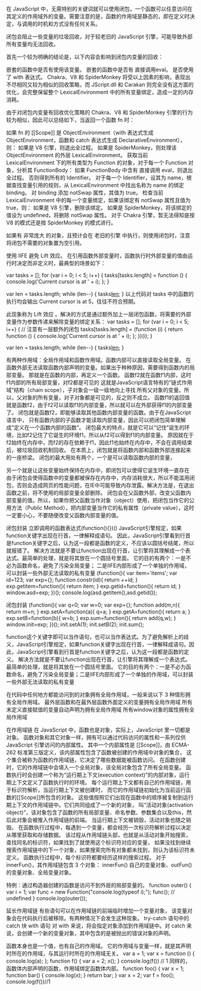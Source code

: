 在 JavaScript 中，无需特别的关键词就可以使用闭包，一个函数可以任意访问在其定义的作用域外的变量。需要注意的是，函数的作用域是静态的，即在定义时决定，与调用的时机和方式没有任何关系。

闭包会阻止一些变量的垃圾回收，对于较老旧的 JavaScript 引擎，可能导致外部所有变量均无法回收。

首先一个较为明确的结论是，以下内容会影响到闭包内变量的回收：

嵌套的函数中是否有使用该变量。
嵌套的函数中是否有 直接调用eval。
是否使用了 with 表达式。
Chakra、V8 和 SpiderMonkey 将受以上因素的影响，表现出不尽相同又较为相似的回收策略，而 JScript.dll 和 Carakan 则完全没有这方面的优化，会完整保留整个 LexicalEnvironment 中的所有变量绑定，造成一定的内存消耗。

由于对闭包内变量有回收优化策略的 Chakra、V8 和 SpiderMonkey 引擎的行为较为相似，因此可以总结如下，当返回一个函数 fn 时：

如果 fn 的 [[Scope]] 是 ObjectEnvironment（with 表达式生成 ObjectEnvironment，函数和 catch 表达式生成 DeclarativeEnvironment），则：
如果是 V8 引擎，则退出全过程。
如果是 SpiderMonkey，则处理该 ObjectEnvironment 的外层 LexicalEnvironment。
获取当前 LexicalEnvironment 下的所有类型为 Function 的对象，对于每一个 Function 对象，分析其 FunctionBody：
如果 FunctionBody 中含有 直接调用 eval，则退出全过程。
否则得到所有的 Identifier。
对于每一个 Identifier，设其为 name，根据查找变量引用的规则，从 LexicalEnvironment 中找出名称为 name 的绑定 binding。
对 binding 添加 notSwap 属性，其值为 true。
检查当前 LexicalEnvironment 中的每一个变量绑定，如果该绑定有 notSwap 属性且值为 true，则：
如果是 V8 引擎，删除该绑定。
如果是 SpiderMonkey，将该绑定的值设为 undefined，将删除 notSwap 属性。
对于 Chakra 引擎，暂无法得知是按 V8 的模式还是按 SpiderMonkey 的模式进行。

如果有 非常庞大 的对象，且预计会在 老旧的引擎 中执行，则使用闭包时，注意将闭包不需要的对象置为空引用。

使用 IIFE 避免 Lift 效应。
在引用函数外部变量时，函数执行时外部变量的值由运行时决定而非定义时，最典型的场景如下：

var tasks = [];
for (var i = 0; i < 5; i++) {
    tasks[tasks.length] = function () {
        console.log('Current cursor is at ' + i);
    };
}

var len = tasks.length;
while (len--) {
    tasks[len]();
}
以上代码对 tasks 中的函数的执行均会输出 Current cursor is at 5，往往不符合预期。

此现象称为 Lift 效应 。解决的方式是通过额外加上一层闭包函数，将需要的外部变量作为参数传递来解除变量的绑定关系：
var tasks = [];
for (var i = 0; i < 5; i++) {
    // 注意有一层额外的闭包
    tasks[tasks.length] = (function (i) {
        return function () {
            console.log('Current cursor is at ' + i);
        };
    })(i);
}

var len = tasks.length;
while (len--) {
    tasks[len]();
}


有两种作用域：全局作用域和函数作用域。函数内部可以直接读取全局变量。
在函数外部无法读取函数内部声明的变量。如果出于种种原因，需要得到函数内的局部变量。
那就是在函数的内部，再定义一个函数。
函数f2就在函数f1内部，这时f1内部的所有局部变量，对f2都是可见的
这就是JavaScript语言特有的”链式作用域”结构（chain scope），子对象会一级一级地向上寻找
所有父对象的变量。所以，父对象的所有变量，对子对象都是可见的，反之则不成立。
函数f1的返回值就是函数f2，由于f2可以读取f1的内部变量，所以就可以在外部获得f1的内部变量了。
闭包就是函数f2，即能够读取其他函数内部变量的函数。由于在JavaScript语言中，
只有函数内部的子函数才能读取内部变量，因此可以把闭包简单理解成“定义在一个函数内部的函数”。
闭包最大的特点，就是它可以“记住”诞生的环境，比如f2记住了它诞生的环境f1，所以从f2可以得到f1的内部变量。
原因就在于f2始终在内存中，而f2的存在依赖于f1，因此f1也始终在内存中，不会在调用结束后，被垃圾回收机制回收。
在本质上，闭包就是将函数内部和函数外部连接起来的一座桥梁。
闭包的最大用处有两个，一个是可以读取函数内部的变量，

另一个就是让这些变量始终保持在内存中，即闭包可以使得它诞生环境一直存在
由于闭包会使得函数中的变量都被保存在内存中，内存消耗很大，所以不能滥用闭包，否则会造成网页的性能问题，在IE中可能导致内存泄露。解决方法是，在退出函数之前，将不使用的局部变量全部删除。
闭包会在父函数外部，改变父函数内部变量的值。所以，如果你把父函数当作对象（object）使用，把闭包当作它的公用方法（Public Method），把内部变量当作它的私有属性（private value），这时一定要小心，不要随便改变父函数内部变量的值。

闭包封装
立即调用的函数表达式(function(){})()
JavaScript引擎规定，如果function关键字出现在行首，一律解释成语句。
因此，JavaScript引擎看到行首是function关键字之后，认为这一段都是函数的定义，不应该以圆括号结尾，所以就报错了。
解决方法就是不要让function出现在行首，让引擎将其理解成一个表达式。最简单的处理，就是将其放在一个圆括号里面。
它的目的有两个：一是不必为函数命名，避免了污染全局变量；
二是IIFE内部形成了一个单独的作用域，可以封装一些外部无法读取的私有变量
(function(){
    var item='items';
    var id=123;
    var exp={};
    function constr(id){
        return ++id;
    }
    exp.getitem=function(){
        return item;
    }
    exp.getid=function(){
        return id;
    }
    window.asd=exp;
})();
console.log(asd.getitem(),asd.getid());


闭包封装
(function(){
    var q=0;
     var w=0;
    var exp={};
    function add(m,n){
        return m+n;
    }
    exp.setA=function(a){
        q=a;
    }
    exp.getA=function(){
        return a;
    }
    exp.setB=function(b){
       w=b;
    }
    exp.sum=function(){
        return add(q,w);
    }
    window.init=exp;
})();
init.setA(1);
init.setB(2);
init.sum();


function这个关键字即可以当作语句，也可以当作表达式。为了避免解析上的歧义，JavaScript引擎规定，如果function关键字出现在行首，一律解释成语句。因此，JavaScript引擎看到行首是function关键字之后，认为这一段都是函数的定义。
解决方法就是不要让function出现在行首，让引擎将其理解成一个表达式。最简单的处理，就是将其放在一个圆括号里面。
它的目的有两个：一是不必为函数命名，避免了污染全局变量；二是IIFE内部形成了一个单独的作用域，可以封装一些外部无法读取的私有变量


在代码中任何地方都能访问到的对象拥有全局作用域，一般来说以下 3 种情形拥有全局作用域。
最外层函数和在最外层函数外面定义的变量拥有全局作用域
所有末定义直接赋值的变量自动声明为拥有全局作用域
所有window对象的属性拥有全局作用域 


在作用域链
在 JavaScript 中，函数也是对象，实际上，JavaScript 里一切都是对象。
函数对象和其它对象一样，拥有可以通过代码访问的属性和一系列仅供 JavaScript 引擎访问的内部属性。
其中一个内部属性是 [[Scope]]，由 ECMA-262 标准第三版定义，该内部属性包含了函数被创建的作用域中对象的集合，
这个集合被称为函数的作用域链，它决定了哪些数据能被函数访问。
在函数创建时，它的作用域链中会填入一个全局对象，该全局对象包含了所有全局变量。
函数执行时会创建一个称为“运行期上下文(execution context)”的内部对象，运行期上下文定义了函数执行时的环境。
每个运行期上下文都有自己的作用域链，用于标识符解析，当运行期上下文被创建时，
而它的作用域链初始化为当前运行函数的[[Scope]]所包含的对象。
这些值按照它们出现在函数中的顺序被复制到运行期上下文的作用域链中。它们共同组成了一个新的对象，
叫“活动对象(activation object)”，该对象包含了函数的所有局部变量、命名参数、参数集合以及this，然后此对象会被推入作用域链的前端。
当运行期上下文被销毁，活动对象也随之销毁。
在函数执行过程中，每遇到一个变量，都会经历一次标识符解析过程以决定从哪里获取和存储数据。
该过程从作用域链头部，也就是从活动对象开始搜索，查找同名的标识符，如果找到了就使用这个标识符对应的变量，
如果没找到继续搜索作用域链中的下一个对象，如果搜索完所有对象都未找到，则认为该标识符未定义。
函数执行过程中，每个标识符都要经历这样的搜索过程。
对于 innerFun()，其作用域链包含 3 个对象：
innerFun() 自己的变量对象、outFun()的变量对象、全局变量对象。

特例：通过构造器创建的函数是访问不到外层的局部变量的。
function outer() {
    var i = 1;
    var func = new Function("console.log(typeof i);");
    func(); // undefined
}
console.log(outer());

延长作用域链
有些语句可以在作用域链的前端临时增加一个变量对象，
该变量对象会在代码执行后被移除。有两种情况下会发生这种现象。
try-catch 语句中的 catch 块
with 语句
对 with 来说，将会指定对象添加到作用域链中。对 catch 来说，会创建一个新的变量对象，其中包含的是被抛出的错误对象的声明。

函数本身也是一个值，也有自己的作用域。
它的作用域与变量一样，就是其声明时所在的作用域，与其运行时所在的作用域无关。
var a = 1;
var x = function () {
  console.log(a);
};
function f() {
  var a = 2;
  x();
}
console.log(f()) // 1
同样的，函数体内部声明的函数，作用域绑定函数体内部。
function foo() {
  var x = 1;
  function bar() {
    console.log(x);
  }
  return bar;
}
var x = 2;
var f = foo();
console.log(f())//1